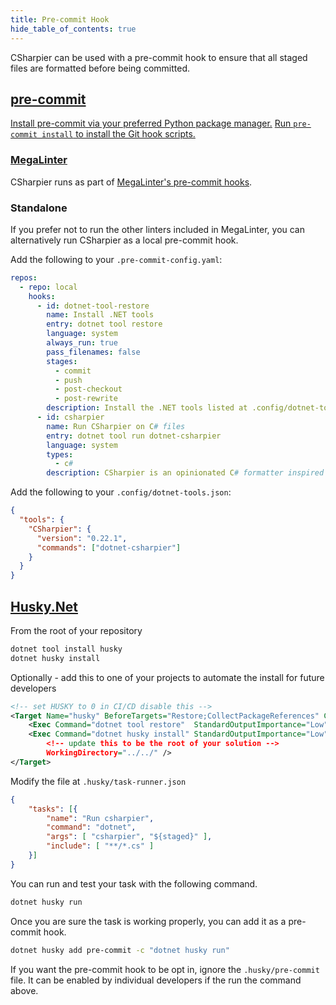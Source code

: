 ```yaml
---
title: Pre-commit Hook
hide_table_of_contents: true
---
```


CSharpier can be used with a pre-commit hook to ensure that all staged files are formatted before being committed.

## [pre-commit](https://pre-commit.com)

[Install pre-commit via your preferred Python package manager.](https://pre-commit.com/#install)
[Run `pre-commit install` to install the Git hook scripts.](https://pre-commit.com/#3-install-the-git-hook-scripts)


### [MegaLinter](https://megalinter.io/)

CSharpier runs as part of
[MegaLinter's pre-commit hooks](https://megalinter.io/latest/mega-linter-runner/#pre-commit-hook).


### Standalone

If you prefer not to run the other linters included in MegaLinter, you can
alternatively run CSharpier as a local pre-commit hook.

Add the following to your `.pre-commit-config.yaml`:

```yaml
repos:
  - repo: local
    hooks:
      - id: dotnet-tool-restore
        name: Install .NET tools
        entry: dotnet tool restore
        language: system
        always_run: true
        pass_filenames: false
        stages:
          - commit
          - push
          - post-checkout
          - post-rewrite
        description: Install the .NET tools listed at .config/dotnet-tools.json.
      - id: csharpier
        name: Run CSharpier on C# files
        entry: dotnet tool run dotnet-csharpier
        language: system
        types:
          - c#
        description: CSharpier is an opinionated C# formatter inspired by Prettier.
```

Add the following to your `.config/dotnet-tools.json`:

```json
{
  "tools": {
    "CSharpier": {
      "version": "0.22.1",
      "commands": ["dotnet-csharpier"]
    }
  }
}
```

## [Husky.Net](https://github.com/alirezanet/husky.net)

From the root of your repository
```bash
dotnet tool install husky
dotnet husky install
```

Optionally - add this to one of your projects to automate the install for future developers
```xml
<!-- set HUSKY to 0 in CI/CD disable this -->
<Target Name="husky" BeforeTargets="Restore;CollectPackageReferences" Condition="'$(HUSKY)' != 0">
    <Exec Command="dotnet tool restore"  StandardOutputImportance="Low" StandardErrorImportance="High"/>
    <Exec Command="dotnet husky install" StandardOutputImportance="Low" StandardErrorImportance="High"
        <!-- update this to be the root of your solution --> 
        WorkingDirectory="../../" />
</Target>
```

Modify the file at `.husky/task-runner.json`
```json
{
    "tasks": [{
        "name": "Run csharpier",
        "command": "dotnet",
        "args": [ "csharpier", "${staged}" ],
        "include": [ "**/*.cs" ]
    }]
}
```

You can run and test your task with the following command.
```bash
dotnet husky run
```

Once you are sure the task is working properly, you can add it as a pre-commit hook.
```bash
dotnet husky add pre-commit -c "dotnet husky run"
```

If you want the pre-commit hook to be opt in, ignore the `.husky/pre-commit` file. It can be enabled by individual developers if the run the command above.
